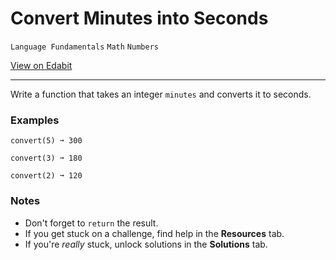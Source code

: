 # Convert Minutes into Seconds

`Language Fundamentals` `Math` `Numbers`

[View on Edabit](https://edabit.com/challenge/8q54MKnRrm89pSLmW)

---

Write a function that takes an integer `minutes` and converts it to seconds.

### **Examples**

```
convert(5) ➞ 300

convert(3) ➞ 180

convert(2) ➞ 120
```

### **Notes**

- Don't forget to `return` the result.
- If you get stuck on a challenge, find help in the **Resources** tab.
- If you're _really_ stuck, unlock solutions in the **Solutions** tab.
